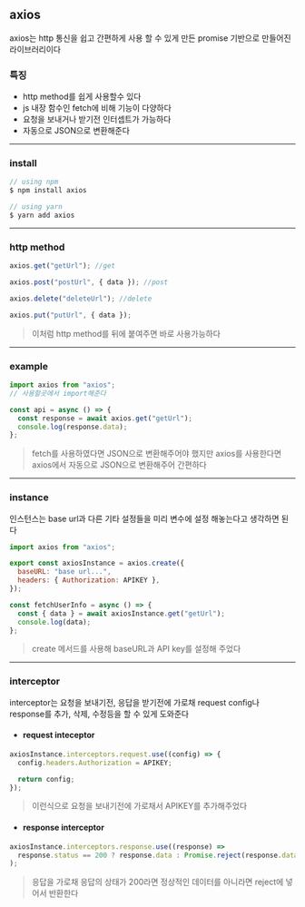 ## axios

axios는 http 통신을 쉽고 간편하게 사용 할 수 있게 만든 promise 기반으로 만들어진 라이브러리이다

### 특징

- http method를 쉽게 사용할수 있다
- js 내장 함수인 fetch에 비해 기능이 다양하다
- 요청을 보내거나 받기전 인터셉트가 가능하다
- 자동으로 JSON으로 변환해준다

<hr>

### install

```js
// using npm
$ npm install axios

// using yarn
$ yarn add axios
```

<hr>

### http method

```js
axios.get("getUrl"); //get

axios.post("postUrl", { data }); //post

axios.delete("deleteUrl"); //delete

axios.put("putUrl", { data });
```

> 이처럼 http method를 뒤에 붙여주면 바로 사용가능하다

<hr>

### example

```js
import axios from "axios";
// 사용할곳에서 import해준다

const api = async () => {
  const response = await axios.get("getUrl");
  console.log(response.data);
};
```

> fetch를 사용하였다면 JSON으로 변환해주어야 했지만 axios를 사용한다면 axios에서 자동으로 JSON으로 변환해주어 간편하다

<hr>

### instance

인스턴스는 base url과 다른 기타 설정들을 미리 변수에 설정 해놓는다고 생각하면 된다

```js
import axios from "axios";

export const axiosInstance = axios.create({
  baseURL: "base url...",
  headers: { Authorization: APIKEY },
});

const fetchUserInfo = async () => {
  const { data } = await axiosInstance.get("getUrl");
  console.log(data);
};
```

> create 메서드를 사용해 baseURL과 API key를 설정해 주었다

<hr>

### interceptor

interceptor는 요청을 보내기전, 응답을 받기전에 가로채 request config나 response를 추가, 삭제, 수정등을 할 수 있게 도와준다

- #### request inteceptor

```js
axiosInstance.interceptors.request.use((config) => {
  config.headers.Authorization = APIKEY;

  return config;
});
```

> 이런식으로 요청을 보내기전에 가로채서 APIKEY를 추가해주었다

- #### response interceptor

```js
axiosInstance.interceptors.response.use((response) =>
  response.status == 200 ? response.data : Promise.reject(response.data)
);
```

> 응답을 가로채 응답의 상태가 200라면 정상적인 데이터를 아니라면 reject에 넣어서 반환한다
